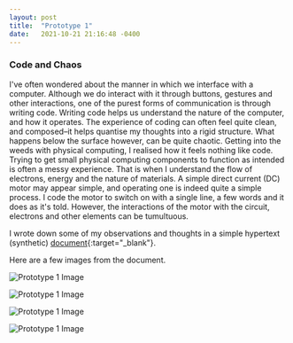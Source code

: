 ```yaml
---
layout: post
title:  "Prototype 1"
date:   2021-10-21 21:16:48 -0400
---
```


### Code and Chaos

I've often wondered about the manner in which we interface with a computer. Although we do interact with it through buttons, gestures and other interactions, one of the purest forms of communication is through writing code. Writing code helps us understand the nature of the computer, and how it  operates. The experience of coding can often feel quite clean, and composed–it helps quantise my thoughts into a rigid structure. What happens below the surface however, can be quite chaotic. Getting into the weeds with physical computing, I realised how it feels nothing like code. Trying to get small physical computing components to function as intended is often a messy experience. That is when I understand the flow of electrons, energy and the nature of materials. A simple direct current (DC) motor may appear simple, and operating one is indeed quite a simple process. I code the motor to switch on with a single line, a few words and it does as it's told. However, the interactions of the motor with the circuit, electrons and other elements can be tumultuous. 

I wrote down some of my observations and thoughts in a simple hypertext (synthetic) [document](https://www.figma.com/proto/xpoac9D6iKab2Cnj9xL7BZ/ExNav-Ideation?node-id=0%3A1){:target="_blank"}.

Here are a few images from the document.

![Prototype 1 Image](/ts/media/proto-1-1.png)
<br>

![Prototype 1 Image](/ts/media/proto-1-2.png)
<br>

![Prototype 1 Image](/ts/media/proto-1-3.png)
<br>

![Prototype 1 Image](/ts/media/proto-1-4.png)
<br>


